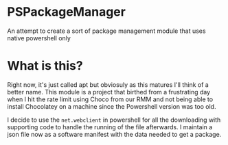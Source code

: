 # PSPackageManager
An attempt to create a sort of package management module that uses native powershell only

# What is this?
Right now, it's just called apt but obviosuly as this matures I'll think of a better name.
This module is a project that birthed from a frustrating day when I hit the rate limit using Choco from our RMM and not being able to install Chocolatey on a machine since the Powershell version was too old.

I decide to use the `net.webclient` in powershell for all the downloading with supporting code to handle the running of the file afterwards.
I maintain a json file now as a software manifest with the data needed to get a package.
